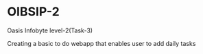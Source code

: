 # OIBSIP-2
Oasis Infobyte level-2(Task-3)

Creating a basic to do webapp that enables user to add daily tasks
